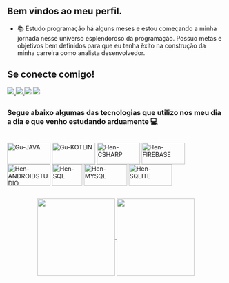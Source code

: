 <h2>Bem vindos ao meu perfil.</h2>

- 📚  Estudo programação há alguns meses e estou começando a minha jornada nesse universo esplendoroso da programação. Possuo metas e objetivos bem definidos para que eu tenha êxito na construção da minha carreira como analista desenvolvedor.

<h2> Se conecte comigo! </h2>
 <div> 
  <a href="https://github.com/Kaykenascimento" target="_blank"><img src="https://img.shields.io/badge/my_portfolio-000?style=for-the-badge&logo=github&logo=ko-fi&logoColor=white" target="_blank"> 
  <a href="https://www.linkedin.com/in/kayke-nascimento-38ba621a6//" target="_blank"><img src="https://img.shields.io/badge/-LinkedIn-%230077B5?style=for-the-badge&logo=linkedin&logoColor=white" target="_blank"> 
  <a href = "mailto:kaykenascimento7554@outlook.com"><img src="https://img.shields.io/badge/Microsoft_Outlook-0078D4?style=for-the-badge&logo=microsoft-outlook&logoColor=white" target="_blank"></a>
  <a href="https://www.instagram.com/kaykenascimento_/" target="_blank"><img src="https://img.shields.io/badge/-Instagram-%23E4405F?style=for-the-badge&logo=instagram&logoColor=white" target="_blank"></a>
</div>

##

### Segue abaixo algumas das tecnologias que utilizo nos meu dia a dia e que venho estudando arduamente 💻

</div>

 <div style="display: inline_block"><br>
  <img align="center" alt="Gu-JAVA" height="50" width="100" src="https://img.shields.io/badge/java-%23ED8B00.svg?style=for-the-badge&logo=openjdk&logoColor=white">
  <img align="center" alt="Gu-KOTLIN" height="50" width="100" src="https://img.shields.io/badge/kotlin-%237F52FF.svg?style=for-the-badge&logo=kotlin&logoColor=white">
  <img align="center" alt="Hen-CSHARP" height="50" width="100" src="https://img.shields.io/badge/c%23-%23239120.svg?style=for-the-badge&logo=csharp&logoColor=white" />
  <img align="center" alt="Hen-FIREBASE" height="50" width="100" src="https://img.shields.io/badge/firebase-a08021?style=for-the-badge&logo=firebase&logoColor=ffcd34">
  <img align="center" alt="Hen-ANDROIDSTUDIO"  height="50" width="100" src="https://img.shields.io/badge/android%20studio-346ac1?style=for-the-badge&logo=android%20studio&logoColor=white">
  <img align="center" alt="Hen-SQL"  height="50" width="70" src="https://img.shields.io/badge/Microsoft%20SQL%20Server-CC2927?style=for-the-badge&logo=microsoft%20sql%20server&logoColor=white">
  <img align="center" alt="Hen-MYSQL"  height="50" width="100" src="https://img.shields.io/badge/mysql-4479A1.svg?style=for-the-badge&logo=mysql&logoColor=white">
  <img align="center" alt="Hen-SQLITE"  height="50" width="100" src="https://img.shields.io/badge/sqlite-%2307405e.svg?style=for-the-badge&logo=sqlite&logoColor=white">

</div>

##

<div align="center">
  <a href="https://github.com/Kaykenascimento">
  <img align="center" height="180em" src="https://github-readme-stats.vercel.app/api?username=henzoarruda&show_icons=true&theme=tokyonight&include_all_commits=true&count_private=true"/>
  <img align="center" height="180em" src="https://github-readme-stats.vercel.app/api/top-langs/?username=henzoarruda&layout=compact&langs_count=7&theme=tokyonight"/>